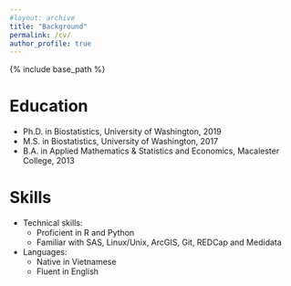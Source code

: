 ```yaml
---
#layout: archive
title: "Background"
permalink: /cv/
author_profile: true
---
```


{% include base_path %}

Education
======
* Ph.D. in Biostatistics, University of Washington, 2019
* M.S. in Biostatistics, University of Washington, 2017
* B.A. in Applied Mathematics & Statistics and Economics, Macalester College, 2013

Skills
======
* Technical skills:
  * Proficient in R and Python
  * Familiar with SAS, Linux/Unix, ArcGIS, Git, REDCap and Medidata  
* Languages:
  * Native in Vietnamese
  * Fluent in English


